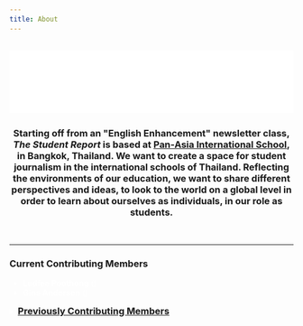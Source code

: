 ```yaml
---
title: About
---
```


<br>

<img class="noglow" src="img/aboutuslogo.svg" />

<br>

<h3 style="text-align:center"> Starting off from an "English Enhancement" newsletter class, <em>The Student Report</em> is based at <a class="hoverhide"  style="text-decoration: underline;" href="https://www.pais.ac.th/">Pan-Asia International School</a>, in Bangkok, Thailand. We want to create a space for student journalism in the international schools of Thailand. Reflecting the environments of our education, we want to share different perspectives and ideas, to look to the world on a global level in order to learn about ourselves as individuals, in our role as students. </h3>

<br>

---

### Current Contributing Members

<ul style="color:white">
    <li><strong>Ludfee Poothong</strong> (<span class="e-mail" data-user="p.eefdul" data-website="ht.ca.siap.uts"></span>)</li>
    <li><strong>Gina Andersen</strong> (<span class="e-mail" data-user="a.anig" data-website="ht.ca.siap.uts"></span>)</li>
</ul>

<details style="color:white">
<summary><h3 style="display:inline;"><a class="hoverhide" style="text-decoration: underline; cursor:pointer">Previously Contributing Members</a></h3></summary>

<ul>
    <li><strong>Iya Cabatay</strong> (2019, PAIS)</li>
    <li><strong>Ayisha Housaiyin</strong> (2019, PAIS)</li>
    <li><strong>Aiko Boonyoung</strong> (2019, PAIS)</li>
    <li><strong>Charmy Sukaramula</strong> (2019, PAIS)</li>
    <li><strong>Ja Netsuwan</strong> (2019, PAIS)</li>
    <li><strong>Milan Chinnakhot</strong> (2019, PAIS)</li>
    <li><strong>Verene Samerphark</strong> (2019, PAIS)</li>
</ul>

</details>